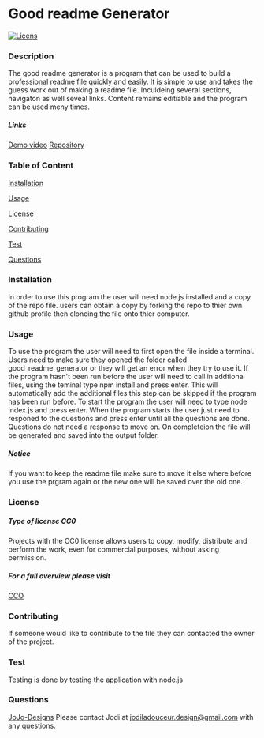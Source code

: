 # Good readme Generator
  [![Licens](https://img.shields.io/badge/License-CC0%202.0-blue.svg)](https://opensource.org/licenses/CC0)
  ### Description
  The good readme generator is a program that can be used to build a professional readme file quickly and easily. It is simple to use and takes the guess work out of making a readme file. Inculdeing several sections, navigaton as well seveal links. Content remains editiable and the program can be used meny times.  
  ##### Links
  [Demo video](https://www.youtube.com/watch?v=qfyHml3bScg)
  [Repository](https://github.com/JoJo-designs/good_readme_generator)
  ### Table of Content
  [Installation](#Installation)

  [Usage](#Usage)

  [License](#License)

  [Contributing](#Contributing)

  [Test](#Test)

  [Questions](#Questions)

  ### Installation
  In order to use this program the user will need node.js installed and a copy of the repo file. users can obtain a copy by forking the repo to thier own github profile then cloneing the file onto thier computer.
  ### Usage
  To use the program the user will need to first open the file inside a terminal. Users need to make sure they opened the folder called good_readme_generator or they will get an error when they try to use it. If the program hasn't been run before the user will need to call in addtional files, using the teminal type npm install and press enter. This will automatically add the additional files this step can be skipped if the program has been run before. To start the program the user will need to type node index.js and press enter. When the program starts the user just need to responed to the questions and press enter until all the questions are done. Questions do not need a response to move on. On completeion the file will be generated and saved into the output folder. 
  ##### Notice 
  If you want to keep the readme file make sure to move it else where before you use the prgram again or the new one will be saved over the old one. 
  ### License
  ##### Type of license CC0
  Projects with the CC0 license allows users to copy, modify, distribute and perform the work, even for commercial purposes, without asking permission.
 ##### For a full overview please visit
[CCO](https://creativecommons.org/publicdomain/zero/1.0/legalcode)  
  ### Contributing
  If someone would like to contribute to the file they can contacted the owner of the project.
  ### Test
  Testing is done by testing the application with node.js
  ### Questions
  [JoJo-Designs](https://github.com/JoJo-Designs)
  Please contact Jodi  at jodiladouceur.design@gmail.com with any questions.